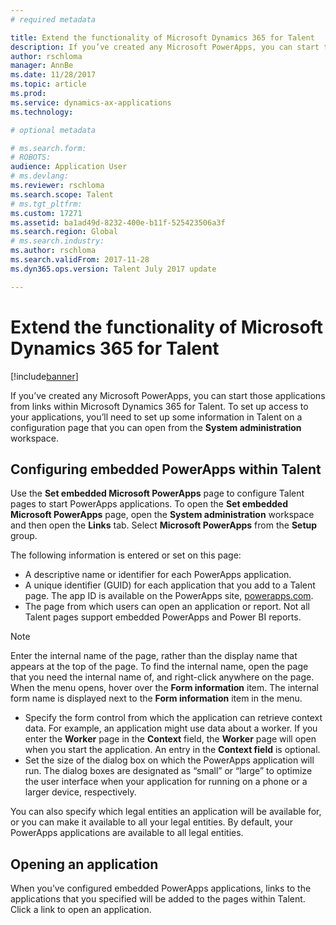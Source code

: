 ```yaml
---
# required metadata

title: Extend the functionality of Microsoft Dynamics 365 for Talent
description: If you’ve created any Microsoft PowerApps, you can start those applications from links within Microsoft Dynamics 365 for Talent. 
author: rschloma
manager: AnnBe
ms.date: 11/28/2017
ms.topic: article
ms.prod: 
ms.service: dynamics-ax-applications
ms.technology: 

# optional metadata

# ms.search.form: 
# ROBOTS: 
audience: Application User
# ms.devlang: 
ms.reviewer: rschloma
ms.search.scope: Talent
# ms.tgt_pltfrm: 
ms.custom: 17271
ms.assetid: ba1ad49d-8232-400e-b11f-525423506a3f
ms.search.region: Global
# ms.search.industry: 
ms.author: rschloma
ms.search.validFrom: 2017-11-28
ms.dyn365.ops.version: Talent July 2017 update

---
```

# Extend the functionality of Microsoft Dynamics 365 for Talent

[!include[banner](includes/banner.md)]

If you’ve created any Microsoft PowerApps, you can start those applications from links within Microsoft Dynamics 365 for Talent. To set up access to your applications, you’ll need to set up some information in Talent on a configuration page that you can open from the **System administration** workspace.

## Configuring embedded PowerApps within Talent
Use the **Set embedded Microsoft PowerApps** page to configure Talent pages to start PowerApps applications. To open the **Set embedded Microsoft PowerApps** page, open the **System administration** workspace and then open the **Links** tab. Select **Microsoft PowerApps** from the **Setup** group. 

The following information is entered or set on this page: 

 -	A descriptive name or identifier for each PowerApps application.
 -	A unique identifier (GUID) for each application that you add to a Talent page. The app ID is available on the PowerApps site, [powerapps.com](http://powerapps.com/). 
 -	The page from which users can open an application or report. Not all Talent pages support embedded PowerApps and Power BI reports. 
 > [!NOTE]
 >  Enter the internal name of the page, rather than the display name that appears at the top of the page. To find the internal name, open the page that you need the internal name of, and right-click anywhere on the page. When the menu opens, hover over the **Form information** item. The internal form name is displayed next to the **Form information** item in the menu.
-	Specify the form control from which the application can retrieve context data. For example, an application might use data about a worker. If you enter the **Worker** page in the **Context** field, the **Worker** page will open when you start the application. An entry in the **Context field** is optional. 
-	Set the size of the dialog box on which the PowerApps application will run. The dialog boxes are designated as “small” or “large” to optimize the user interface when your application for running on a phone or a larger device, respectively. 

You can also specify which legal entities an application will be available for, or you can make it available to all your legal entities. By default, your PowerApps applications are available to all legal entities.

## Opening an application
When you’ve configured embedded PowerApps applications, links to the applications that you specified will be added to the pages within Talent. Click a link to open an application. 


